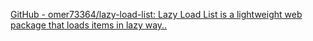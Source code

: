 
[GitHub - omer73364/lazy-load-list: Lazy Load List is a lightweight web package that loads items in lazy way..](https://github.com/omer73364/lazy-load-list)
